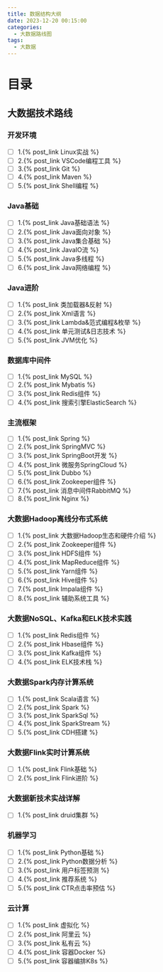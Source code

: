 ```yaml
---
title: 数据结构大纲
date: 2023-12-20 00:15:00
categories:
  - 大数据路线图
tags:
  - 大数据
---
```

# 目录
## 大数据技术路线
### 开发环境
  - [ ] 1.{% post_link Linux实战 %}
  - [ ] 2.{% post_link VSCode编程工具 %}
  - [ ] 3.{% post_link Git %}
  - [ ] 4.{% post_link Maven %}
  - [ ] 5.{% post_link Shell编程 %}
### Java基础
  - [ ] 1.{% post_link Java基础语法 %}
  - [ ] 2.{% post_link Java面向对象 %}
  - [ ] 3.{% post_link Java集合基础 %}
  - [ ] 4.{% post_link JavaIO流 %}
  - [ ] 5.{% post_link Java多线程 %}
  - [ ] 6.{% post_link Java网络编程 %}
### Java进阶
  - [ ] 1.{% post_link 类加载器&反射 %}
  - [ ] 2.{% post_link Xml语言 %}
  - [ ] 3.{% post_link Lambda&范式编程&枚举 %}
  - [ ] 4.{% post_link 单元测试&日志技术 %}
  - [ ] 5.{% post_link JVM优化 %}
### 数据库中间件
  - [ ] 1.{% post_link MySQL %}
  - [ ] 2.{% post_link Mybatis %}
  - [ ] 3.{% post_link Redis组件 %}
  - [ ] 4.{% post_link 搜索引擎ElasticSearch %}
### 主流框架
  - [ ] 1.{% post_link Spring %}
  - [ ] 2.{% post_link SpringMVC %}
  - [ ] 3.{% post_link SpringBoot开发 %}
  - [ ] 4.{% post_link 微服务SpringCloud %}
  - [ ] 5.{% post_link Dubbo %}
  - [ ] 6.{% post_link Zookeeper组件 %}
  - [ ] 7.{% post_link 消息中间件RabbitMQ %}
  - [ ] 8.{% post_link Nginx %}
### 大数据Hadoop离线分布式系统
  - [ ] 1.{% post_link 大数据Hadoop生态和硬件介绍 %}
  - [ ] 2.{% post_link Zookeeper组件 %}
  - [ ] 3.{% post_link HDFS组件 %}
  - [ ] 4.{% post_link MapReduce组件 %}
  - [ ] 5.{% post_link Yarn组件 %}
  - [ ] 6.{% post_link Hive组件 %}
  - [ ] 7.{% post_link Impala组件 %}
  - [ ] 8.{% post_link 辅助系统工具 %}
### 大数据NoSQL、Kafka和ELK技术实践
  - [ ] 1.{% post_link Redis组件 %}
  - [ ] 2.{% post_link Hbase组件 %}
  - [ ] 3.{% post_link Kafka组件 %}
  - [ ] 4.{% post_link ELK技术栈 %}
### 大数据Spark内存计算系统
  - [ ] 1.{% post_link Scala语言 %}
  - [ ] 2.{% post_link Spark %}
  - [ ] 3.{% post_link SparkSql %}
  - [ ] 4.{% post_link SparkStream %}
  - [ ] 5.{% post_link CDH搭建 %}
### 大数据Flink实时计算系统
  - [ ] 1.{% post_link Flink基础 %}
  - [ ] 2.{% post_link Flink进阶 %}
### 大数据新技术实战详解
  - [ ] 1.{% post_link druid集群 %}
### 机器学习
  - [ ] 1.{% post_link Python基础 %}
  - [ ] 2.{% post_link Python数据分析 %}
  - [ ] 3.{% post_link 用户标签预测 %}
  - [ ] 4.{% post_link 推荐系统 %}
  - [ ] 5.{% post_link CTR点击率预估 %}
### 云计算
  - [ ] 1.{% post_link 虚拟化 %}
  - [ ] 2.{% post_link 阿里云 %}
  - [ ] 3.{% post_link 私有云 %}
  - [ ] 4.{% post_link 容器Docker %}
  - [ ] 5.{% post_link 容器编排K8s %}
